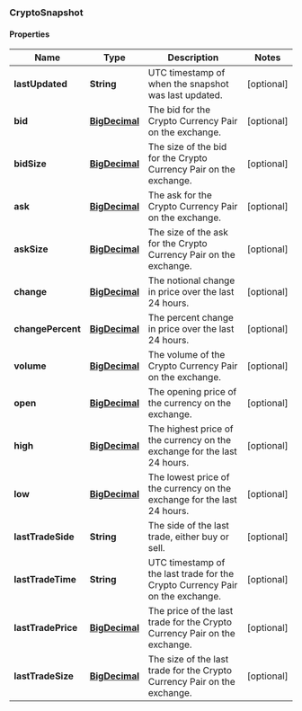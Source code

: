 
### CryptoSnapshot

#### Properties
Name | Type | Description | Notes
------------ | ------------- | ------------- | -------------
**lastUpdated** | **String** | UTC timestamp of when the snapshot was last updated. |  [optional]
**bid** | [**BigDecimal**](BigDecimal.md) | The bid for the Crypto Currency Pair on the exchange. |  [optional]
**bidSize** | [**BigDecimal**](BigDecimal.md) | The size of the bid for the Crypto Currency Pair on the exchange. |  [optional]
**ask** | [**BigDecimal**](BigDecimal.md) | The ask for the Crypto Currency Pair on the exchange. |  [optional]
**askSize** | [**BigDecimal**](BigDecimal.md) | The size of the ask for the Crypto Currency Pair on the exchange. |  [optional]
**change** | [**BigDecimal**](BigDecimal.md) | The notional change in price over the last 24 hours. |  [optional]
**changePercent** | [**BigDecimal**](BigDecimal.md) | The percent change in price over the last 24 hours. |  [optional]
**volume** | [**BigDecimal**](BigDecimal.md) | The volume of the Crypto Currency Pair on the exchange. |  [optional]
**open** | [**BigDecimal**](BigDecimal.md) | The opening price of the currency on the exchange. |  [optional]
**high** | [**BigDecimal**](BigDecimal.md) | The highest price of the currency on the exchange for the last 24 hours. |  [optional]
**low** | [**BigDecimal**](BigDecimal.md) | The lowest price of the currency on the exchange for the last 24 hours. |  [optional]
**lastTradeSide** | **String** | The side of the last trade, either buy or sell. |  [optional]
**lastTradeTime** | **String** | UTC timestamp of the last trade for the Crypto Currency Pair on the exchange. |  [optional]
**lastTradePrice** | [**BigDecimal**](BigDecimal.md) | The price of the last trade for the Crypto Currency Pair on the exchange. |  [optional]
**lastTradeSize** | [**BigDecimal**](BigDecimal.md) | The size of the last trade for the Crypto Currency Pair on the exchange. |  [optional]



